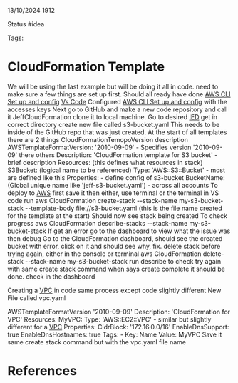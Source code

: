 13/10/2024 1912

Status #idea

Tags:

# CloudFormation Template

We will be using the last example but will be doing it all in code. need to make sure a few things are set up first.
Should all ready have done 
	[AWS CLI Set up and config](./AWS_CLI_Setup_and_config.md)
	[Vs Code](./Visual_Studio.md)
	Configured [AWS CLI Set up and config](./AWS_CLI_Setup_and_config.md) with the accesses keys
Next go to GitHub and make a new code repository and call it JeffCloudFormation
clone it to local machine.
Go to desired [IED](./ied.md)
get in correct directory
create  new file called s3-bucket.yaml
This needs to be inside of the GitHub repo that was just created.
At the start of all templates there are 2 things 
	CloudFormationTemopoVersion
	description
AWSTemplateFormatVersion: '2010-09-09' - Specifies version '2010-09-09' there others
Description: 'CloudFormation template for S3 bucket' - brief description
Resources: (this defines what resources in stack)
	S3Bucket: (logical name to be referenced)
		Type: 'AWS::S3::Bucket' - most are defined like this
		Properties: - define config of s3-bucket
			BucketName: (Global unique name like 'jeff-s3-bucket.yaml') - across all accounts
To deploy to [AWS](./AWS.md)
	first save it
	then either,
		use terminal
		or the terminal in VS code
	run
		aws CloudFormation create-stack --stack-name my-s3-bucket-stack --template-body file://s3-bucket.yaml (this is the file name created for the template at the start)
	Should now see stack being created
	To check progress
		aws CloudFormation describe-stacks --stack-name my-s3-bucket-stack
	If get an error go to the dashboard to view what the issue was then debug
Go to the CloudFormation dashboard, should see the created bucket with error, click on it and should see why, fix.
delete stack before trying again, either 
	in the console
	or terminal aws CloudFormation delete-stack --stack-name my-s3-bucket-stack
run describe to check
try again with same create stack command
when says create complete it should be done.
check in the dashboard

Creating a [VPC](./VPC.md) in code
same process except code slightly different
New File called vpc.yaml

AWSTemplateFormatVersion '2010-09-09'
Description: 'CloudFormation for VPC'
Resources:
	MyVPC:
	Type: 'AWS::EC2::VPC' - similar but slightly different for a [VPC](./VPC.md)
	Properties:
		CidrBlock: '172.16.0.0/16'
		EnableDnsSupport: true
		EnableDnsHostnames: true
		Tags:
			- Key: Name
				Value: MyVPC
Save it
same create stack command but with the vpc.yaml file name



# References
